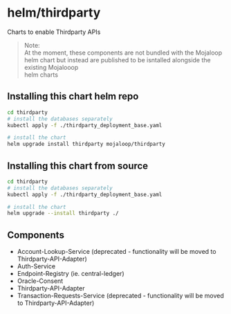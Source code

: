 # helm/thirdparty

Charts to enable Thirdparty APIs


> Note:  
> At the moment, these components are not bundled with the Mojaloop helm chart
> but instead are published to be isntalled alongside the existing Mojalooop  
> helm charts

## Installing this chart helm repo

```bash
cd thirdparty
# install the databases separately
kubectl apply -f ./thirdparty_deployment_base.yaml

# install the chart
helm upgrade install thirdparty mojaloop/thirdparty
```


## Installing this chart from source

```bash
cd thirdparty
# install the databases separately
kubectl apply -f ./thirdparty_deployment_base.yaml

# install the chart
helm upgrade --install thirdparty ./
```

## Components

- Account-Lookup-Service (deprecated - functionality will be moved to Thirdparty-API-Adapter)
- Auth-Service
- Endpoint-Registry (ie. central-ledger)
- Oracle-Consent
- Thirdparty-API-Adapter
- Transaction-Requests-Service (deprecated - functionality will be moved to Thirdparty-API-Adapter)


<!-- TODO: Diagram -->